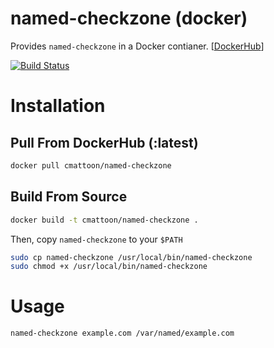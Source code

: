 named-checkzone (docker)
========================

Provides `named-checkzone` in a Docker contianer. [[DockerHub](https://hub.docker.com/r/cmattoon/named-checkzone/)]

[![Build Status](https://travis-ci.org/cmattoon/docker-named-checkzone.svg?branch=master)](https://travis-ci.org/cmattoon/docker-named-checkzone)

# Installation

## Pull From DockerHub (:latest)
```bash
docker pull cmattoon/named-checkzone
````

## Build From Source

```bash
docker build -t cmattoon/named-checkzone .
```

Then, copy `named-checkzone` to your `$PATH`
```bash
sudo cp named-checkzone /usr/local/bin/named-checkzone
sudo chmod +x /usr/local/bin/named-checkzone
```


# Usage
```bash
named-checkzone example.com /var/named/example.com
```
